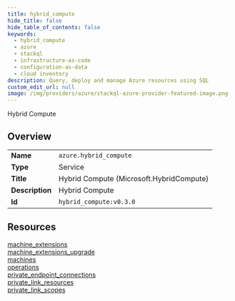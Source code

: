 ```yaml
---
title: hybrid_compute
hide_title: false
hide_table_of_contents: false
keywords:
  - hybrid_compute
  - azure
  - stackql
  - infrastructure-as-code
  - configuration-as-data
  - cloud inventory
description: Query, deploy and manage Azure resources using SQL
custom_edit_url: null
image: /img/providers/azure/stackql-azure-provider-featured-image.png
---
```

Hybrid Compute  
    

## Overview
<table><tbody>
<tr><td><b>Name</b></td><td><code>azure.hybrid_compute</code></td></tr>
<tr><td><b>Type</b></td><td>Service</td></tr>
<tr><td><b>Title</b></td><td>Hybrid Compute (Microsoft.HybridCompute)</td></tr>
<tr><td><b>Description</b></td><td>Hybrid Compute</td></tr>
<tr><td><b>Id</b></td><td><code>hybrid_compute:v0.3.0</code></td></tr>
</tbody></table>

## Resources
<div class="row">
<div class="providerDocColumn">
<a href="/providers/azure/hybrid_compute/machine_extensions/">machine_extensions</a><br />
<a href="/providers/azure/hybrid_compute/machine_extensions_upgrade/">machine_extensions_upgrade</a><br />
<a href="/providers/azure/hybrid_compute/machines/">machines</a><br />
<a href="/providers/azure/hybrid_compute/operations/">operations</a><br />
</div>
<div class="providerDocColumn">
<a href="/providers/azure/hybrid_compute/private_endpoint_connections/">private_endpoint_connections</a><br />
<a href="/providers/azure/hybrid_compute/private_link_resources/">private_link_resources</a><br />
<a href="/providers/azure/hybrid_compute/private_link_scopes/">private_link_scopes</a><br />
</div>
</div>
